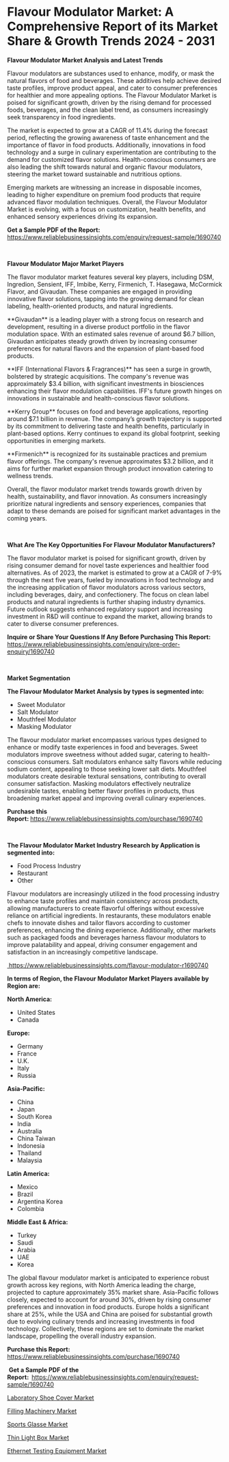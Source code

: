 <p><h1>Flavour Modulator Market: A Comprehensive Report of its Market Share & Growth Trends 2024 - 2031</h1></p><p><strong>Flavour Modulator Market Analysis and Latest Trends</strong></p>
<p><p>Flavour modulators are substances used to enhance, modify, or mask the natural flavors of food and beverages. These additives help achieve desired taste profiles, improve product appeal, and cater to consumer preferences for healthier and more appealing options. The Flavour Modulator Market is poised for significant growth, driven by the rising demand for processed foods, beverages, and the clean label trend, as consumers increasingly seek transparency in food ingredients.</p><p>The market is expected to grow at a CAGR of 11.4% during the forecast period, reflecting the growing awareness of taste enhancement and the importance of flavor in food products. Additionally, innovations in food technology and a surge in culinary experimentation are contributing to the demand for customized flavor solutions. Health-conscious consumers are also leading the shift towards natural and organic flavour modulators, steering the market toward sustainable and nutritious options.</p><p>Emerging markets are witnessing an increase in disposable incomes, leading to higher expenditure on premium food products that require advanced flavor modulation techniques. Overall, the Flavour Modulator Market is evolving, with a focus on customization, health benefits, and enhanced sensory experiences driving its expansion.</p></p>
<p><strong>Get a Sample PDF of the Report:&nbsp;</strong> <a href="https://www.reliablebusinessinsights.com/enquiry/request-sample/1690740?utm_campaign=1113&utm_medium=2&utm_source=Github&utm_content=ia&utm_term=17102024&utm_id=flavour-modulator">https://www.reliablebusinessinsights.com/enquiry/request-sample/1690740</a></p>
<p>&nbsp;</p>
<p><strong>Flavour Modulator Major Market Players</strong></p>
<p><p>The flavor modulator market features several key players, including DSM, Ingredion, Sensient, IFF, Imbibe, Kerry, Firmenich, T. Hasegawa, McCormick Flavor, and Givaudan. These companies are engaged in providing innovative flavor solutions, tapping into the growing demand for clean labeling, health-oriented products, and natural ingredients.</p><p>**Givaudan** is a leading player with a strong focus on research and development, resulting in a diverse product portfolio in the flavor modulation space. With an estimated sales revenue of around $6.7 billion, Givaudan anticipates steady growth driven by increasing consumer preferences for natural flavors and the expansion of plant-based food products.</p><p>**IFF (International Flavors & Fragrances)** has seen a surge in growth, bolstered by strategic acquisitions. The company's revenue was approximately $3.4 billion, with significant investments in biosciences enhancing their flavor modulation capabilities. IFF's future growth hinges on innovations in sustainable and health-conscious flavor solutions.</p><p>**Kerry Group** focuses on food and beverage applications, reporting around $7.1 billion in revenue. The company’s growth trajectory is supported by its commitment to delivering taste and health benefits, particularly in plant-based options. Kerry continues to expand its global footprint, seeking opportunities in emerging markets.</p><p>**Firmenich** is recognized for its sustainable practices and premium flavor offerings. The company's revenue approximates $3.2 billion, and it aims for further market expansion through product innovation catering to wellness trends. </p><p>Overall, the flavor modulator market trends towards growth driven by health, sustainability, and flavor innovation. As consumers increasingly prioritize natural ingredients and sensory experiences, companies that adapt to these demands are poised for significant market advantages in the coming years.</p></p>
<p>&nbsp;</p>
<p><strong>What Are The Key Opportunities For Flavour Modulator Manufacturers?</strong></p>
<p><p>The flavor modulator market is poised for significant growth, driven by rising consumer demand for novel taste experiences and healthier food alternatives. As of 2023, the market is estimated to grow at a CAGR of 7-9% through the next five years, fueled by innovations in food technology and the increasing application of flavor modulators across various sectors, including beverages, dairy, and confectionery. The focus on clean label products and natural ingredients is further shaping industry dynamics. Future outlook suggests enhanced regulatory support and increasing investment in R&D will continue to expand the market, allowing brands to cater to diverse consumer preferences.</p></p>
<p><strong>Inquire or Share Your Questions If Any Before Purchasing This Report:</strong> <a href="https://www.reliablebusinessinsights.com/enquiry/pre-order-enquiry/1690740?utm_campaign=1113&utm_medium=2&utm_source=Github&utm_content=ia&utm_term=17102024&utm_id=flavour-modulator">https://www.reliablebusinessinsights.com/enquiry/pre-order-enquiry/1690740</a></p>
<p>&nbsp;</p>
<p><strong>Market Segmentation</strong></p>
<p><strong>The Flavour Modulator Market Analysis by types is segmented into:</strong></p>
<p><ul><li>Sweet Modulator</li><li>Salt Modulator</li><li>Mouthfeel Modulator</li><li>Masking Modulator</li></ul></p>
<p><p>The flavour modulator market encompasses various types designed to enhance or modify taste experiences in food and beverages. Sweet modulators improve sweetness without added sugar, catering to health-conscious consumers. Salt modulators enhance salty flavors while reducing sodium content, appealing to those seeking lower salt diets. Mouthfeel modulators create desirable textural sensations, contributing to overall consumer satisfaction. Masking modulators effectively neutralize undesirable tastes, enabling better flavor profiles in products, thus broadening market appeal and improving overall culinary experiences.</p></p>
<p><strong>Purchase this Report:&nbsp;</strong><a href="https://www.reliablebusinessinsights.com/purchase/1690740?utm_campaign=1113&utm_medium=2&utm_source=Github&utm_content=ia&utm_term=17102024&utm_id=flavour-modulator">https://www.reliablebusinessinsights.com/purchase/1690740</a></p>
<p>&nbsp;</p>
<p><strong>The Flavour Modulator Market Industry Research by Application is segmented into:</strong></p>
<p><ul><li>Food Process Industry</li><li>Restaurant</li><li>Other</li></ul></p>
<p><p>Flavour modulators are increasingly utilized in the food processing industry to enhance taste profiles and maintain consistency across products, allowing manufacturers to create flavorful offerings without excessive reliance on artificial ingredients. In restaurants, these modulators enable chefs to innovate dishes and tailor flavors according to customer preferences, enhancing the dining experience. Additionally, other markets such as packaged foods and beverages harness flavour modulators to improve palatability and appeal, driving consumer engagement and satisfaction in an increasingly competitive landscape.</p></p>
<p><a href="https://www.reliablebusinessinsights.com/flavour-modulator-r1690740?utm_campaign=1113&utm_medium=2&utm_source=Github&utm_content=ia&utm_term=17102024&utm_id=flavour-modulator">&nbsp;https://www.reliablebusinessinsights.com/flavour-modulator-r1690740</a></p>
<p><strong>In terms of Region, the Flavour Modulator Market Players available by Region are:</strong></p>
<p>
    <p> <strong> North America: </strong>
        <ul>
            <li>United States</li>
            <li>Canada</li>
        </ul>
        </p> 
    <p> <strong> Europe: </strong>
        <ul>
            <li>Germany</li>
            <li>France</li>
            <li>U.K.</li>
            <li>Italy</li>
            <li>Russia</li>
        </ul>
        </p> 
    <p> <strong> Asia-Pacific: </strong>
        <ul>
            <li>China</li>
            <li>Japan</li>
            <li>South Korea</li>
            <li>India</li>
            <li>Australia</li>
            <li>China Taiwan</li>
            <li>Indonesia</li>
            <li>Thailand</li>
            <li>Malaysia</li>
        </ul>
        </p> 
    <p> <strong> Latin America: </strong>
        <ul>
            <li>Mexico</li>
            <li>Brazil</li>
            <li>Argentina Korea</li>
            <li>Colombia</li>
        </ul>
        </p> 
    <p> <strong> Middle East & Africa: </strong>
        <ul>
            <li>Turkey</li>
            <li>Saudi</li>
            <li>Arabia</li>
            <li>UAE</li>
            <li>Korea</li>
        </ul>
    </p>
    </p>
<p><p>The global flavour modulator market is anticipated to experience robust growth across key regions, with North America leading the charge, projected to capture approximately 35% market share. Asia-Pacific follows closely, expected to account for around 30%, driven by rising consumer preferences and innovation in food products. Europe holds a significant share at 25%, while the USA and China are poised for substantial growth due to evolving culinary trends and increasing investments in food technology. Collectively, these regions are set to dominate the market landscape, propelling the overall industry expansion.</p></p>
<p><strong>Purchase this Report: </strong><a href="https://www.reliablebusinessinsights.com/purchase/1690740?utm_campaign=1113&utm_medium=2&utm_source=Github&utm_content=ia&utm_term=17102024&utm_id=flavour-modulator">https://www.reliablebusinessinsights.com/purchase/1690740</a></p>
<p>&nbsp;<strong>Get a Sample PDF of the Report:&nbsp;&nbsp;</strong><a href="https://www.reliablebusinessinsights.com/enquiry/request-sample/1690740?utm_campaign=1113&utm_medium=2&utm_source=Github&utm_content=ia&utm_term=17102024&utm_id=flavour-modulator">https://www.reliablebusinessinsights.com/enquiry/request-sample/1690740</a></p>
<p><strong></strong></p>
<p><p><a href="https://www.linkedin.com/pulse/laboratory-shoe-cover-market-size-segmentation-trends-growth-6ujwe?utm_campaign=1113&utm_medium=2&utm_source=Github&utm_content=ia&utm_term=17102024&utm_id=flavour-modulator">Laboratory Shoe Cover Market</a></p><p><a href="https://issuu.com/reportprime-2/docs/filling-machinery-market-size-2030._0e668491618795?utm_campaign=1113&utm_medium=2&utm_source=Github&utm_content=ia&utm_term=17102024&utm_id=flavour-modulator">Filling Machinery Market</a></p><p><a href="https://www.linkedin.com/pulse/global-sports-glasse-industry-research-report-competitive-u53ye?utm_campaign=1113&utm_medium=2&utm_source=Github&utm_content=ia&utm_term=17102024&utm_id=flavour-modulator">Sports Glasse Market</a></p><p><a href="https://github.com/tewellnudorennk/Market-Research-Report-List-1/blob/main/thin-light-box-market.md?utm_campaign=1113&utm_medium=2&utm_source=Github&utm_content=ia&utm_term=17102024&utm_id=flavour-modulator">Thin Light Box Market</a></p><p><a href="https://issuu.com/reportprime-2/docs/ethernet-testing-equipment-market-s_b979abdc73eb59?utm_campaign=1113&utm_medium=2&utm_source=Github&utm_content=ia&utm_term=17102024&utm_id=flavour-modulator">Ethernet Testing Equipment Market</a></p></p>